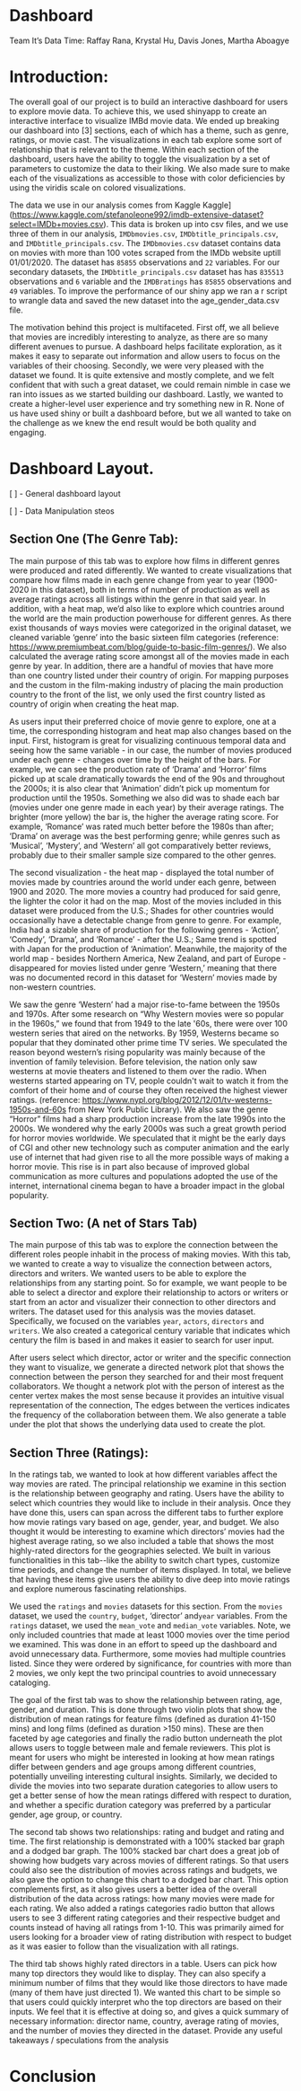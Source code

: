 Dashboard
================
Team It’s Data Time: Raffay Rana, Krystal Hu, Davis Jones, Martha
Aboagye

# Introduction:

The overall goal of our project is to build an interactive dashboard for users to explore movie data. To achieve this, we used shinyapp to create an interactive interface to visualize IMBd movie data. We ended up breaking our dashboard into [3] sections, each of which has a theme, such as genre, ratings, or movie cast. The visualizations in each tab explore some sort of relationship that is relevant to the theme. Within each section of the dashboard, users have the ability to toggle the visualization by a set of parameters to customize the data to their liking. We also made sure to make each of the visualizations as accessible to those with color deficiencies by using the viridis scale on colored visualizations. 

The data we use in our analysis comes from Kaggle Kaggle](https://www.kaggle.com/stefanoleone992/imdb-extensive-dataset?select=IMDb+movies.csv). This data is broken up into csv files, and we use three of them in our analysis, `IMDbmovies.csv`, `IMDbtitle_principals.csv`, and `IMDbtitle_principals.csv`. The `IMDbmovies.csv` dataset contains data on movies with more than 100 votes scraped from the IMDb website uptill 01/01/2020. The  dataset has `85855` observations and `22` variables.   For our secondary datasets, the `IMDbtitle_principals.csv` dataset has has `835513` observations and `6` variable and the `IMDBratings` has  `85855` observations and `49` variables. To improve the performance of our shiny app we ran a r script to wrangle data and saved the new dataset into the age_gender_data.csv file. 



The motivation behind this project is multifaceted. First off, we all believe that movies are incredibly interesting to analyze, as there are so many different avenues to pursue. A dashboard helps facilitate exploration, as it makes it easy to separate out information and allow users to focus on the variables of their choosing. Secondly, we were very pleased with the dataset we found. It is quite extensive and mostly complete, and we felt confident that with such a great dataset, we could remain nimble in case we ran into issues as we started building our dashboard. Lastly, we wanted to create a higher-level user experience and try something new in R. None of us have used shiny or built a dashboard before, but we all wanted to take on the challenge as we knew the end result would be both quality and engaging. 


# Dashboard Layout. 
[ ] - General dashboard layout

[ ] - Data Manipulation steos





## Section One (The Genre Tab):

The main purpose of this tab was to explore how films in different genres were produced and rated differently. We wanted to create visualizations that compare how films made in each genre change from year to year (1900-2020 in this dataset), both in terms of number of production as well as average ratings across all listings within the genre in that said year. In addition, with a heat map, we’d also like to explore which countries around the world are the main production powerhouse for different genres.
As there exist thousands of ways movies were categorized in the original dataset,  we cleaned variable ‘genre’ into the basic sixteen film categories (reference: https://www.premiumbeat.com/blog/guide-to-basic-film-genres/). We also calculated the average rating score amongst all of the movies made in each genre by year. In addition, there are a handful of movies that have more than one country listed under their country of origin. For mapping purposes and the custom in the film-making industry of placing the main production country to the front of the list, we only used the first country listed as country of origin when creating the heat map.


As users input their preferred choice of movie genre to explore, one at a time, the corresponding histogram and heat map also changes based on the input. First, histogram is great for visualizing continuous temporal data and seeing how the same variable - in our case, the number of movies produced under each genre - changes over time by the height of the bars. For example, we can see the production rate of ‘Drama’ and ‘Horror’ films picked up at scale dramatically towards the end of the 90s and throughout the 2000s; it is also clear that ‘Animation’ didn’t pick up momentum for production until the 1950s. Something we also did was to shade each bar (movies under one genre made in each year) by their average ratings. The brighter (more yellow) the bar is, the higher the average rating score. For example, ‘Romance’ was rated much better before the 1980s than after; ‘Drama’ on average was the best performing genre; while genres such as ‘Musical’, ‘Mystery’, and ‘Western’ all got comparatively better reviews, probably due to their smaller sample size compared to the other genres.

The second visualization - the heat map - displayed the total number of movies made by countries around the world under each genre, between 1900 and 2020. The more movies a country had produced for said genre, the lighter the color it had on the map. Most of the movies included in this dataset were produced from the U.S.; Shades for other countries would occasionally have a detectable change from genre to genre. For example, India had a sizable share of production for the following genres - ‘Action’, ‘Comedy’, ‘Drama’, and ‘Romance’ - after the U.S.; Same trend is spotted with Japan for the production of ‘Animation’. Meanwhile, the majority of the world map - besides Northern America, New Zealand, and part of Europe - disappeared for movies listed under genre ‘Western,’ meaning that there was no documented record in this dataset for ‘Western’ movies made by non-western countries.


We saw the genre ‘Western’ had a major rise-to-fame between the 1950s and 1970s. After some research on “Why Western movies were so popular in the 1960s,” we found that from 1949 to the late '60s, there were over 100 western series that aired on the networks. By 1959, Westerns became so popular that they dominated other prime time TV series. We speculated the reason beyond western’s rising popularity was mainly because of the invention of family television. Before television, the nation only saw westerns at movie theaters and listened to them over the radio. When westerns started appearing on TV, people couldn't wait to watch it from the comfort of their home and of course they often received the highest viewer ratings. (reference: https://www.nypl.org/blog/2012/12/01/tv-westerns-1950s-and-60s from New York Public Library). We also saw the genre “Horror” films had a sharp production increase from the late 1990s into the 2000s. We wondered why the early 2000s was such a great growth period for horror movies worldwide. We speculated that it might be the early days of CGI and other new technology such as computer animation and the early use of internet that had given rise to all the more possible ways of making a horror movie. This rise is in part also because of improved global communication as more cultures and populations adopted the use of the internet, international cinema began to have a broader impact in  the global popularity.




## Section Two: (A net of Stars Tab)

The main purpose of this tab was to explore the connection between the different roles people inhabit in the process of making movies. With this tab, we wanted to create a way to visualize the connection between actors, directors and writers.  We wanted users to be able to explore the relationships from any starting point. So for example, we want people to be able to select a director and explore their relationship to actors or writers or start from an actor and visualizer their connection to other directors and writers.   The dataset used for  this analysis was the movies dataset. Specifically, we focused on the variables `year`, `actors`, `directors` and `writers`.   We also created a categorical century variable that indicates which century the film is based in and makes it easier to search for user input. 



After users select which director, actor or writer and the specific connection they want to visualize, we generate a directed network plot that shows the connection between the person they searched for and their most frequent collaborators.  We thought a network plot with the person of interest as the center vertex makes the most sense because it provides an intuitive  visual representation of the connection,  The edges between the vertices indicates the frequency of the collaboration between them. We also generate a table under  the plot that shows the underlying data used to create the plot. 


## Section Three (Ratings):

In the ratings tab, we wanted to look at how different variables affect the way movies are rated. The principal relationship we examine in this section is the relationship between geography and rating. Users have the ability to select which countries they would like to include in their analysis. Once they have done this, users can span across the different tabs to further explore how movie ratings vary based on age, gender, year, and budget. We also thought it would be interesting to examine which directors’ movies had the highest average rating, so we also included a table that shows the most highly-rated directors for the geographies selected. We built in various functionalities in this tab--like the ability to switch chart types, customize time periods, and change the number of items displayed. In total, we believe that having these items give users the ability to dive deep into movie ratings and explore numerous fascinating relationships. 

We used the `ratings` and `movies` datasets for this section. From the `movies` dataset, we used the `country`, `budget`, ‘director’ and`year` variables. From the `ratings` dataset, we used the `mean_vote` and `median_vote` variables. Note, we only included countries that made at least 1000 movies over the time period we examined. This was done in an effort to speed up the dashboard and avoid unnecessary data. Furthermore, some movies had multiple countries listed. Since they were ordered by significance, for countries with more than 2 movies, we only kept the two principal countries to avoid unnecessary cataloging. 

The goal of the first tab was to show the relationship between rating, age, gender, and duration. This is done through two violin plots that show the distribution of mean ratings for feature films (defined as duration 41-150 mins) and long films (defined as duration >150 mins). These are then faceted by age categories and finally the radio button underneath the plot allows users to toggle between male and female reviewers. This plot is meant for users who might be interested in looking at how mean ratings differ between genders and age groups among different countries, potentially unveiling interesting cultural insights. Similarly, we decided to divide the movies into two separate duration categories to allow users to get a better sense of how the mean ratings differed with respect to duration, and whether a specific duration category was preferred by a particular gender, age group, or country. 

The second tab shows two relationships: rating and budget and rating and time. The first relationship is demonstrated with a 100% stacked bar graph and a dodged bar graph. The 100% stacked bar chart does a great job of showing how budgets vary across movies of different ratings. So that users could also see the distribution of movies across ratings and budgets, we also gave the option to change this chart to a dodged bar chart. This option complements first, as it also gives users a better idea of the overall distribution of the data across ratings: how many movies were made for each rating. We also added a ratings categories radio button that allows users to see 3 different rating categories and their respective budget and counts instead of having all ratings from 1-10. This was primarily aimed for users looking for a broader view of rating distribution with respect to budget as it was easier to follow than the visualization with all ratings.

The third tab shows highly rated directors in a table. Users can pick how many top directors they would like to display. They can also specify a minimum number of films that they would like those directors to have made (many of them have just directed 1). We wanted this chart to be simple so that users could quickly interpret who the top directors are based on their inputs. We feel that it is effective at doing so, and gives a quick summary of necessary information: director name, country, average rating of movies, and the number of movies they directed in the dataset. 
Provide any useful takeaways / speculations from the analysis

# Conclusion


